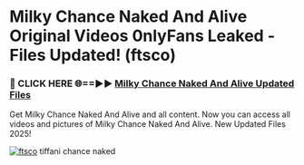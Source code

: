 # Milky Chance Naked And Alive Original Videos 0nlyFans Leaked - Files Updated! (ftsco)

<h3>🔴 CLICK HERE 🌐==►► <a href="https://tinyurl.com/up5wt9bj" rel="nofollow">Milky Chance Naked And Alive Updated Files</a></h3>

Get Milky Chance Naked And Alive and all content. Now you can access all videos and pictures of Milky Chance Naked And Alive. New Updated Files 2025!

[![ftsco](https://i.imgur.com/ABiUzMV.gif)](https://tinyurl.com/up5wt9bj)
tiffani chance naked